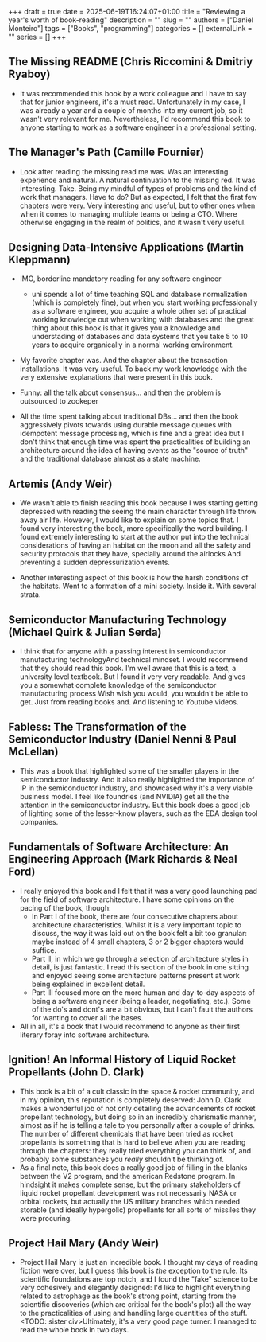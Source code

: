 +++ 
draft = true
date = 2025-06-19T16:24:07+01:00
title = "Reviewing a year's worth of book-reading"
description = ""
slug = ""
authors = ["Daniel Monteiro"]
tags = ["Books", "programming"]
categories = []
externalLink = ""
series = []
+++


## The Missing README (Chris Riccomini & Dmitriy Ryaboy)

- It was recommended this book by a work colleague and I have to say that for junior engineers, it's a must read. Unfortunately in my case, I was already a year and a couple of months into my current job, so it wasn't very relevant for me. Nevertheless, I'd recommend this book to anyone starting to work as a software engineer in a professional setting.

## The Manager's Path (Camille Fournier)

- Look after reading the missing read me was. Was an interesting experience and natural. A natural continuation to the missing red. It was interesting. Take. Being my mindful of types of problems and the kind of work that managers. Have to do? But as expected, I felt that the first few chapters were very. Very interesting and useful, but to other ones when when it comes to managing multiple teams or being a CTO. Where otherwise engaging in the realm of politics, and it wasn't very useful.

## Designing Data-Intensive Applications (Martin Kleppmann)

- IMO, borderline mandatory reading for any software engineer
  - uni spends a lot of time teaching SQL and database normalization (which is completely fine), but when you start working professionally as a software engineer, you acquire a whole other set of practical working knowledge out when working with databases and the great thing about this book is that it gives you a knowledge and understading of databases and data systems that you take 5 to 10 years to acquire organically in a normal working environment.

- My favorite chapter was. And the chapter about the transaction installations. It was very useful. To back my work knowledge with the very extensive explanations that were present in this book.

- Funny: all the talk about consensus... and then the problem is outsourced to zookeper

- All the time spent talking about traditional DBs... and then the book aggressively pivots towards using durable message queues with idempotent message processing, which is fine and a great idea but I don't think that enough time was spent the practicalities of building an architecture around the idea of having events as the "source of truth" and the traditional database almost as a state machine.

## Artemis (Andy Weir)

- We wasn't able to finish reading this book because I was starting getting depressed with reading the seeing the main character through life throw away air life. However, I would like to explain on some topics that. I found very interesting the book, more specifically the word building. I found extremely interesting to start at the author put into the technical considerations of having an habitat on the moon and all the safety and security protocols that they have, specially around the airlocks And preventing a sudden depressurization events.

- Another interesting aspect of this book is how the harsh conditions of the habitats. Went to a formation of a mini society. Inside it. With several strata.

## Semiconductor Manufacturing Technology (Michael Quirk & Julian Serda)

- I think that for anyone with a passing interest in semiconductor manufacturing technologyAnd technical mindset. I would recommend that they should read this book. I'm well aware that this is a text, a university level textbook. But I found it very very readable. And gives you a somewhat complete knowledge of the semiconductor manufacturing process Wish wish you would, you wouldn't be able to get. Just from reading books and. And listening to Youtube videos.

## Fabless: The Transformation of the Semiconductor Industry (Daniel Nenni & Paul McLellan)

- This was a book that highlighted some of the smaller players in the semiconductor industry. And it also really highlighted the importance of IP in the semiconductor industry, and showcased why it's a very viable business model. I feel like foundries (and NVIDIA) get all the the attention in the semiconductor industry. But this book does a good job of lighting some of the lesser-know players, such as the EDA design tool companies.

## Fundamentals of Software Architecture: An Engineering Approach (Mark Richards & Neal Ford)

- I really enjoyed this book and I felt that it was a very good launching pad for the field of software architecture. I have some opinions on the pacing of the book, though:
  - In Part I of the book, there are four consecutive chapters about architecture characteristics. Whilst it is a very important topic to discuss, the way it was laid out on the book felt a bit too granular: maybe instead of 4 small chapters, 3 or 2 bigger chapters would suffice.
  - Part II, in which we go through a selection of architecture styles in detail, is just fantastic. I read this section of the book in one sitting and enjoyed seeing some architecture patterns present at work being explained in excellent detail.
  - Part III focused more on the more human and day-to-day aspects of being a software engineer (being a leader, negotiating, etc.). Some of the do's and dont's are a bit obvious, but I can't fault the authors for wanting to cover all the bases.
- All in all, it's a book that I would recommend to anyone as their first literary foray into software architecture.

## Ignition! An Informal History of Liquid Rocket Propellants (John D. Clark)

- This book is a bit of a cult classic in the space & rocket community, and in my opinion, this reputation is completely deserved: John D. Clark makes a wonderful job of not only detailing the advancements of rocket propellant technology, but doing so in an incredibly charismatic manner, almost as if he is telling a tale to you personally after a couple of drinks. The number of different chemicals that have been tried as rocket propellants is something that is hard to believe when you are reading through the chapters: they really tried everything you can think of, and probably some substances you _really_ shouldn't be thinking of.
- As a final note, this book does a really good job of filling in the blanks between the V2 program, and the american Redstone program. In hindsight it makes complete sense, but the primary stakeholders of liquid rocket propellant development was not necessarily NASA or orbital rockets, but actually the US military branches which needed storable (and ideally hypergolic) propellants for all sorts of missiles they were procuring.

## Project Hail Mary (Andy Weir)

- Project Hail Mary is just an incredible book. I thought my days of reading fiction were over, but I guess this book is _the_ exception to the rule. Its scientific foundations are top notch, and I found the "fake" science to be very cohesively and elegantly designed: I'd like to highlight everything related to astrophage as the book's strong point, starting from the scientific discoveries (which are critical for the book's plot) all the way to the practicalities of using and handling large quantities of the stuff. <TODO: sister civ>Ultimately, it's a very good page turner: I managed to read the whole book in two days.
